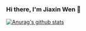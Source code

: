 ### Hi there, I'm Jiaxin Wen 👋


[![Anurag's github stats](https://github-readme-stats.vercel.app/api?username=xwwwwww&hide=stars&count_private=true&theme=tokyonight&show_icons=true)](https://github.com/anuraghazra/github-readme-stats)

<!--
**xwwwwww/xwwwwww** is a ✨ _special_ ✨ repository because its `README.md` (this file) appears on your GitHub profile.

Here are some ideas to get you started:

- 🔭 I’m currently working on ...
- 🌱 I’m currently learning ...
- 👯 I’m looking to collaborate on ...
- 🤔 I’m looking for help with ...
- 💬 Ask me about ...
- 📫 How to reach me: ...
- 😄 Pronouns: ...
- ⚡ Fun fact: ...
-->
